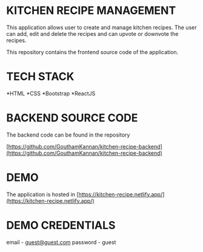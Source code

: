# KITCHEN RECIPE MANAGEMENT

This application allows user to create and manage kitchen recipes. The user can add, edit and delete the recipes and can upvote or downvote the recipes.

This repository contains the frontend source code of the application.

# TECH STACK

*HTML
*CSS
*Bootstrap
*ReactJS

# BACKEND SOURCE CODE

The backend code can be found in the repository

[https://github.com/GouthamKannan/kitchen-recipe-backend](https://github.com/GouthamKannan/kitchen-recipe-backend)

# DEMO

The application is hosted in [https://kitchen-recipe.netlify.app/](https://kitchen-recipe.netlify.app/)

# DEMO CREDENTIALS

email - guest@guest.com
password - guest
